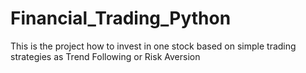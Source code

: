 # Financial_Trading_Python
This is the project how to invest in one stock based on simple trading strategies as Trend Following or Risk Aversion
